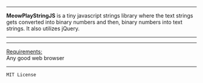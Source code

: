 ***
<b>MeowPlayStringJS</b> is a tiny javascript strings library where the text strings gets converted into binary numbers and then, binary numbers into text strings. 
It also utilizes jQuery.
***
***
<u>Requirements:</u> <br>
Any good web browser
***
```
MIT License
```